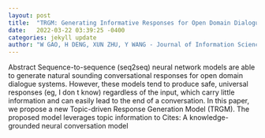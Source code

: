 ```yaml
---
layout: post
title:  "TRGM: Generating Informative Responses for Open Domain Dialogue Systems."
date:   2022-03-22 03:39:25 -0400
categories: jekyll update
author: "W GAO, H DENG, XUN ZHU, Y WANG - Journal of Information Science & , 2022"
---
```

Abstract Sequence-to-sequence (seq2seq) neural network models are able to generate natural sounding conversational responses for open domain dialogue systems. However, these models tend to produce safe, universal responses (eg, I don t know) regardless of the input, which carry little information and can easily lead to the end of a conversation. In this paper, we propose a new Topic-driven Response Generation Model (TRGM). The proposed model leverages topic information to Cites: A knowledge-grounded neural conversation model